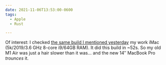 ```yaml
---
date: 2021-11-06T13:53:00-0600
tags:
  - Apple
  - Rust

---
```


Of interest: I checked [the same build I mentioned yesterday][prev] my work iMac (5k/2019/3.6 GHz 8-core i9/64GB RAM). It did this build in ~52s. So my old M1 Air was just a hair slower than it was… and the new 14″ MacBook Pro *trounces* it.

[prev]: https://v5.chriskrycho.com/notes/2021-11-06-2120/